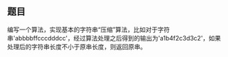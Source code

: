 ## 题目
编写一个算法，实现基本的字符串“压缩”算法，比如对于字符串'abbbbffcccdddcc'，经过算法处理之后得到的输出为'a1b4f2c3d3c2'，如果处理后的字符串长度不小于原串长度，则返回原串。

